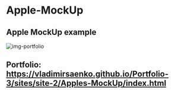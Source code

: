 # Apple-MockUp

## Apple MockUp example

![img-portfolio](https://user-images.githubusercontent.com/56477695/147927180-c7013b5f-efe2-4e30-a45b-24c84ae2bcf7.jpg)

## Portfolio: https://vladimirsaenko.github.io/Portfolio-3/sites/site-2/Apples-MockUp/index.html
